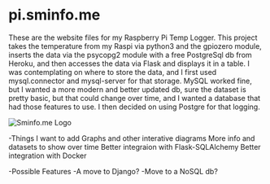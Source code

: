 # pi.sminfo.me

These are the website files for my Raspberry Pi Temp Logger.
This project takes the temperature from my Raspi via python3 and the gpiozero module, inserts the data via the psycopg2 module with a free PostgreSql db from Heroku, and then accesses the data via Flask and displays it in a table. I was contemplating on where to store the data, and I first used mysql.connector and mysql-server for that storage. MySQL worked fine, but I wanted a more modern and better updated db, sure the dataset is pretty basic, but that could change over time, and I wanted a database that had those features to use. I then decided on using Postgre for that logging.

![Sminfo.me Logo](https://imgur.com/a/nhlbBc9)

-Things I want to add
  Graphs and other interative diagrams
  More info and datasets to show over time
  Better integraion with Flask-SQLAlchemy
  Better integration with Docker
  
 -Possible Features
  -A move to Django?
  -Move to a NoSQL db?
  
